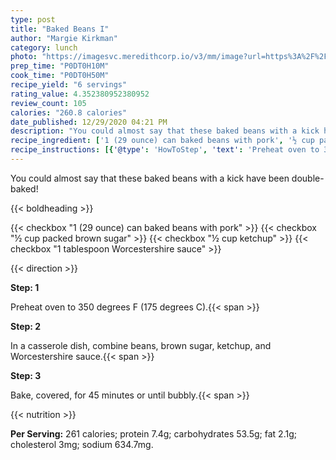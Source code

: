 ```yaml
---
type: post
title: "Baked Beans I"
author: "Margie Kirkman"
category: lunch
photo: "https://imagesvc.meredithcorp.io/v3/mm/image?url=https%3A%2F%2Fimages.media-allrecipes.com%2Fuserphotos%2F533795.jpg"
prep_time: "P0DT0H10M"
cook_time: "P0DT0H50M"
recipe_yield: "6 servings"
rating_value: 4.352380952380952
review_count: 105
calories: "260.8 calories"
date_published: 12/29/2020 04:21 PM
description: "You could almost say that these baked beans with a kick have been double-baked!"
recipe_ingredient: ['1 (29 ounce) can baked beans with pork', '½ cup packed brown sugar', '½ cup ketchup', '1 tablespoon Worcestershire sauce']
recipe_instructions: [{'@type': 'HowToStep', 'text': 'Preheat oven to 350 degrees F (175 degrees C).\n'}, {'@type': 'HowToStep', 'text': 'In a casserole dish, combine beans, brown sugar, ketchup, and Worcestershire sauce.\n'}, {'@type': 'HowToStep', 'text': 'Bake, covered, for 45 minutes or until bubbly.\n'}]
---
```


You could almost say that these baked beans with a kick have been double-baked! 

{{< boldheading >}}

{{< checkbox "1 (29 ounce) can baked beans with pork" >}}
{{< checkbox "½ cup packed brown sugar" >}}
{{< checkbox "½ cup ketchup" >}}
{{< checkbox "1 tablespoon Worcestershire sauce" >}}


{{< direction >}}

**Step: 1**

Preheat oven to 350 degrees F (175 degrees C).{{< span >}}

**Step: 2**

In a casserole dish, combine beans, brown sugar, ketchup, and Worcestershire sauce.{{< span >}}

**Step: 3**

Bake, covered, for 45 minutes or until bubbly.{{< span >}}

{{< nutrition >}}

**Per Serving:** 261 calories; protein 7.4g; carbohydrates 53.5g; fat 2.1g; cholesterol 3mg; sodium 634.7mg.